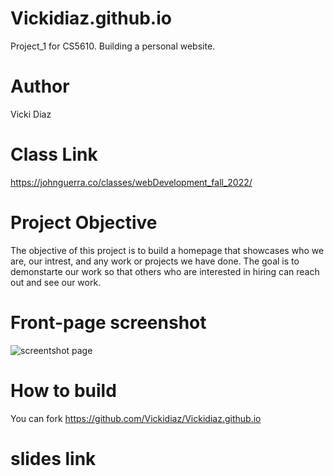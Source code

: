 # Vickidiaz.github.io
Project_1 for CS5610. Building a personal website. 

# Author
Vicki Diaz

# Class Link
https://johnguerra.co/classes/webDevelopment_fall_2022/

# Project Objective
The objective of this project is to build a homepage that showcases who we are, our intrest, and any work or projects we have done. The goal is to demonstarte our work so that others who are interested in hiring can reach out and see our work. 

# Front-page screenshot 
![screentshot page](http://images/front_page_pic.png)

# How to build
You can fork https://github.com/Vickidiaz/Vickidiaz.github.io

# slides link